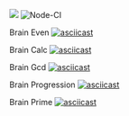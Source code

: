 <a href="https://codeclimate.com/github/codeclimate/codeclimate/maintainability"><img src="https://api.codeclimate.com/v1/badges/a99a88d28ad37a79dbf6/maintainability" /></a>
![Node-CI](https://github.com/vladimirloskutov/frontend-project-lvl1/workflows/Node-CI/badge.svg)

Brain Even
[![asciicast](https://asciinema.org/a/369190.svg)](https://asciinema.org/a/369190)

Brain Calc
[![asciicast](https://asciinema.org/a/369368.svg)](https://asciinema.org/a/369368)

Brain Gcd
[![asciicast](https://asciinema.org/a/369415.svg)](https://asciinema.org/a/369415)

Brain Progression
[![asciicast](https://asciinema.org/a/369438.svg)](https://asciinema.org/a/369438)

Brain Prime
[![asciicast](https://asciinema.org/a/369447.svg)](https://asciinema.org/a/369447)
